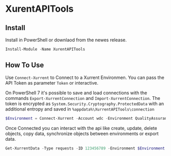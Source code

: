 # XurentAPITools

## Install
Install in PowerShell or downlaod from the newes release.
```powershell
Install-Module -Name XurentAPITools
```

## How To Use
Use `Connect-Xurrent` to Connect to a Xurrent Environmen. You can pass the API Token as parameter `Token` or interactive.

On PowerShell 7 it's possible to save and load connections with the commands `Export-XurrentConnection` and `Import-XurrentConnection`. The token is encrypted as `System.Security.Cryptography.ProtectedData` with an additional entropy and saved in `%appdata%\XurrentAPITools\connection`

```powershell
$Environment = Connect-Xurrent -Account wdc -Environment QualityAssurance -Region Demo
```

Once Connected you can interact with the api like create, update, delete objects, copy data, synchronize objects between environments or export data.

```powershell
Get-XurrentData -Type requests -ID 123456789 -Environment $Environment
```
